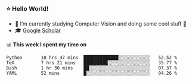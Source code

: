 ### ⭐️ Hello World!

<!--
**hologerry/hologerry** is a ✨ _special_ ✨ repository because its `README.md` (this file) appears on your GitHub profile.

Here are some ideas to get you started:

- 🔭 I’m currently working and studying on Computer Vision
- 🌱 I’m currently learning at Peking University
- 💬 Ask me about 
- 📫 How to reach me: E-mail
- 😄 Pronouns: he/his
- ⚡ Fun fact: Music is the Power
-->


- 🔭 I’m currently studying Computer Vision and doing some cool stuff 🤖
- 🎓 [Google Scholar](https://scholar.google.com/citations?user=3ykqW9wAAAAJ&hl=en)


📊 **This week I spent my time on**

<!--START_SECTION:waka-->
```text
Python       10 hrs 47 mins  █████████████░░░░░░░░░░░░   52.52 % 
TeX          7 hrs 21 mins   █████████░░░░░░░░░░░░░░░░   35.77 % 
Bash         1 hr 30 mins    ██░░░░░░░░░░░░░░░░░░░░░░░   07.37 % 
YAML         52 mins         █░░░░░░░░░░░░░░░░░░░░░░░░   04.26 % 
```
<!--END_SECTION:waka-->
